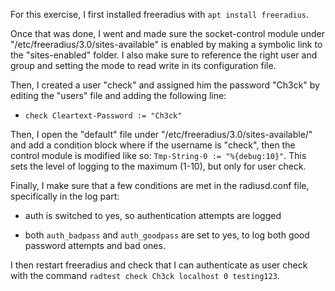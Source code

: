 
For this exercise, I first installed freeradius with `apt install freeradius`.

Once that was done, I went and made sure the socket-control module under "/etc/freeradius/3.0/sites-available" is enabled by making a
symbolic link to the "sites-enabled" folder. I also make sure to reference the right user and group and setting the mode to read write
in its configuration file.

Then, I created a user "check" and assigned him the password "Ch3ck" by editing the "users" file and adding the following line:

- `check Cleartext-Password := "Ch3ck"`

Then, I open the "default" file under "/etc/freeradius/3.0/sites-available/" and add a condition block where if the username is "check",
then the control module is modified like so: `Tmp-String-0 := "%{debug:10}"`. This sets the level of logging to the maximum (1-10), but
only for user check.

Finally, I make sure that a few conditions are met in the radiusd.conf file, specifically in the log part:

- auth is switched to yes, so authentication attempts are logged

- both `auth_badpass` and `auth_goodpass` are set to yes, to log both good password attempts and bad ones.

I then restart freeradius and check that I can authenticate as user check with the command `radtest check Ch3ck localhost 0 testing123`.
